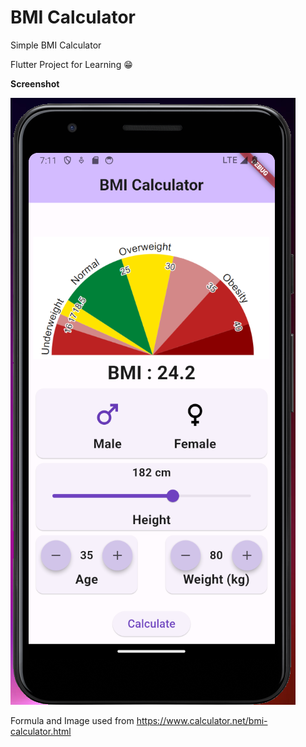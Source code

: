# BMI Calculator
 Simple BMI Calculator

 Flutter Project for Learning 😁

**Screenshot** 


![enter image description here](https://github.com/shahzadadeem/bmi_calculator/blob/main/screenshot.png?raw=true)

Formula and Image used from https://www.calculator.net/bmi-calculator.html
